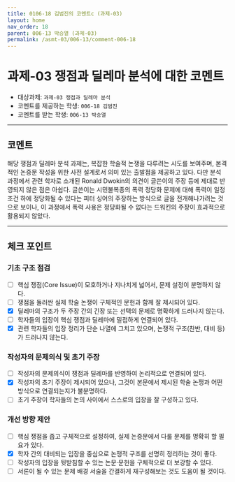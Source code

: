 ```yaml
---
title: 0106-18 김범진의 코멘트c (과제-03) 
layout: home
nav_order: 18
parent: 006-13 박승열 (과제-03)
permalink: /asmt-03/006-13/comment-006-18
---
```


# 과제-03 쟁점과 딜레마 분석에 대한 코멘트

- 대상과제: `과제-03 쟁점과 딜레마 분석`
- 코멘트를 제공하는 학생: `006-18 김범진` 
- 코멘트를 받는 학생: `006-13 박승열` 

---

## 코멘트

해당 쟁점과 딜레마 분석 과제는, 복잡한 학술적 논쟁을 다루려는 시도를 보여주며, 본격적인 논증문 작성을 위한 사전 설계로서 의미 있는 출발점을 제공하고 있다. 다만 분석 과정에서 관련 학자로 소개된 Ronald Dwokin의 의견이 글쓴이의 주장 등에 제대로 반영되지 않은 점은 아쉽다. 글쓴이는 시민불복종의 폭력 정당화 문제에 대해 폭력이 일정 조건 하에 정당화될 수 있다는 피터 싱어의 주장하는 방식으로 글을 전개해나가려는 것으로 보이나, 이 과정에서 폭력 사용은 정당화될 수 없다는 드워킨의 주장이 효과적으로 활용되지 않았다. 

---

## 체크 포인트

### **기초 구조 점검**
- [ ] 핵심 쟁점(Core Issue)이 모호하거나 지나치게 넓어서, 문제 설정이 분명하지 않다.
- [ ] 쟁점을 둘러싼 실제 학술 논쟁이 구체적인 문헌과 함께 잘 제시되어 있다.
- [x] 딜레마의 구조가 두 주장 간의 긴장 또는 선택의 문제로 명확하게 드러나지 않는다.
- [ ] 학자들의 입장이 핵심 쟁점과 딜레마에 밀접하게 연결되어 있다.
- [x] 관련 학자들의 입장 정리가 단순 나열에 그치고 있으며, 논쟁적 구조(찬반, 대비 등)가 드러나지 않는다.

### **작성자의 문제의식 및 초기 주장**
- [ ] 작성자의 문제의식이 쟁점과 딜레마를 반영하여 논리적으로 연결되어 있다.
- [x] 작성자의 초기 주장이 제시되어 있으나, 그것이 본문에서 제시된 학술 논쟁과 어떤 방식으로 연결되는지가 불분명하다.
- [ ] 초기 주장이 학자들의 논의 사이에서 스스로의 입장을 잘 구성하고 있다.

### **개선 방향 제안**
- [ ] 핵심 쟁점을 좁고 구체적으로 설정하여, 실제 논증문에서 다룰 문제를 명확히 할 필요가 있다.
- [x] 학자 간의 대비되는 입장을 중심으로 논쟁적 구조를 선명히 정리하는 것이 좋다.
- [ ] 작성자의 입장을 뒷받침할 수 있는 논문·문헌을 구체적으로 더 보강할 수 있다.
- [ ] 서론이 될 수 있는 문제 배경 서술을 간결하게 재구성해보는 것도 도움이 될 것이다.
